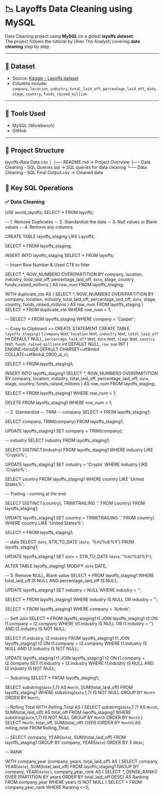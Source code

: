 # 📉 Layoffs Data Cleaning using MySQL

Data Cleaning project using **MySQL** on a global **layoffs dataset**.  
The project follows the tutorial by [Alex The Analyst] covering **data cleaning** step by step.

---

## 📁 Dataset

- Source: [Kaggle - Layoffs dataset](https://www.kaggle.com/datasets/swaptr/layoffs-2022)
- Columns include:  
  `company`, `location`, `industry`, `total_laid_off`, `percentage_laid_off`, `date`, `stage`, `country`, `funds_raised_million`

---

## 🧰 Tools Used

- MySQL (Workbench)
- GitHub

---

## 🔧 Project Structure

layoffs-Raw Data.csv
│
├── README.md → Project Overview
├── Data Cleaning - SQL Queries.sql → SQL queries for data cleaning
└── Data Cleaning - SQL Final Output.csv → Cleaned data


## 🔎 Key SQL Operations
### ✅ Data Cleaning

USE world_layoffs;
SELECT * FROM layoffs;

-- 1. Remove Duplicates
-- 2. Standardize the data
-- 3. Null values or Blank values
-- 4. Remove any columns

CREATE TABLE layoffs_staging
LIKE Layoffs;

SELECT * FROM layoffs_staging;

INSERT INTO layoffs_staging
SELECT * FROM layoffs;

-- Insert Row Number & Used CTE to filter

SELECT *,
ROW_NUMBER() OVER(PARTITION BY company, location, industry, total_laid_off, percentage_laid_off, `date`, stage, country, funds_raised_millions
) AS row_num
FROM layoffs_staging;

WITH duplicate_cte AS (
SELECT *,
ROW_NUMBER() OVER(PARTITION BY company, location, industry, total_laid_off, percentage_laid_off, `date`, stage, country, funds_raised_millions
) AS row_num
FROM layoffs_staging
)
SELECT * FROM duplicate_cte
WHERE row_num > 1;

--
SELECT * FROM layoffs_staging
WHERE company = 'Casper';

-- Copy to Clipboard >> CREATE STATEMENT
CREATE TABLE `layoffs_staging1` (
  `company` text,
  `location` text,
  `industry` text,
  `total_laid_off` int DEFAULT NULL,
  `percentage_laid_off` text,
  `date` text,
  `stage` text,
  `country` text,
  `funds_raised_millions` int DEFAULT NULL,
  `row_num` INT
) ENGINE=InnoDB DEFAULT CHARSET=utf8mb4 COLLATE=utf8mb4_0900_ai_ci;

SELECT * FROM layoffs_staging1;

INSERT INTO layoffs_staging1
SELECT *,
ROW_NUMBER() OVER(PARTITION BY company, location, industry, total_laid_off, percentage_laid_off, `date`, stage, country, funds_raised_millions
) AS row_num
FROM layoffs_staging;

SELECT * FROM layoffs_staging1
WHERE row_num > 1;

DELETE 
FROM layoffs_staging1
WHERE row_num > 1;
 
-- 2. Standardize
-- TRIM
-- company
SELECT * FROM layoffs_staging1;

SELECT company, TRIM(company)
FROM layoffs_staging1;

UPDATE layoffs_staging1
SET company = TRIM(company);

-- industry 
SELECT industry FROM layoffs_staging1;

SELECT DISTINCT(industry)
FROM layoffs_staging1
WHERE industry LIKE 'Crypto%';

UPDATE layoffs_staging1
SET industry = 'Crypto'
WHERE industry LIKE 'Crypto%';

SELECT country FROM layoffs_staging1
WHERE country LIKE 'United States%';

-- Trailing - coming at the end

SELECT DISTINCT(country), TRIM(TRAILING '.' FROM country)
FROM layoffs_staging1;

UPDATE layoffs_staging1
SET country = TRIM(TRAILING '.' FROM country)
WHERE country LIKE 'United States%';

SELECT * FROM layoffs_staging1;

-- date
SELECT `date`, 
STR_TO_DATE (`date`, '%m/%d/%Y')
FROM layoffs_staging1;

UPDATE layoffs_staging1
SET `date` = STR_TO_DATE (`date`, '%m/%d/%Y');

ALTER TABLE layoffs_staging1
MODIFY `date` DATE;

-- 3. Remove NULL, Blank value
SELECT * FROM layoffs_staging1
WHERE total_laid_off IS NULL AND percentage_laid_off IS NULL;

UPDATE layoffs_staging1
SET industry = NULL
WHERE industry = '';

SELECT * FROM layoffs_staging1
WHERE industry IS NULL OR industry = '';

SELECT * FROM layoffs_staging1
WHERE company = 'Airbnb';

-- Self Join
SELECT *
FROM layoffs_staging1 t1
JOIN layoffs_staging1 t2
ON t1.company = t2.company
WHERE (t1.industry IS NULL OR t1.industry = '')
 AND t2.industry IS NOT NULL;
 
 
SELECT t1.industry, t2.industry
FROM layoffs_staging1 t1
JOIN layoffs_staging1 t2
ON t1.company = t2.company
WHERE t1.industry IS NULL
 AND t2.industry IS NOT NULL;
 
 
UPDATE layoffs_staging1 t1
JOIN layoffs_staging1 t2
ON t1.company = t2.company
SET t1.industry = t2.industry
WHERE t1.industry IS NULL
 AND t2.industry IS NOT NULL;

-- Substring
SELECT * FROM layoffs_staging1;

SELECT substring(`date`,1,7) AS `Month`, SUM(total_laid_off)
FROM layoffs_staging1
WHERE substring(`date`,1,7) IS NOT NULL
GROUP BY `Month`
ORDER BY `Month`;

-- Rolling Total
WITH Rolling_Total AS
(
SELECT substring(`date`,1,7) AS `Month`, SUM(total_laid_off) AS total_off
FROM layoffs_staging1
WHERE substring(`date`,1,7) IS NOT NULL
GROUP BY `Month`
ORDER BY `Month`
) 
SELECT `Month`, total_off, SUM(total_off)
OVER (ORDER BY `Month`) AS rolling_total
FROM Rolling_Total;

--
SELECT company, YEAR(`date`), SUM(total_laid_off)
FROM layoffs_staging1
GROUP BY company, YEAR(`date`)
ORDER BY 3 desc;

-- RANK

WITH company_year
(company, years, total_laid_off) AS
(
SELECT company, YEAR(`date`), SUM(total_laid_off)
FROM layoffs_staging1
GROUP BY company, YEAR(`date`)
), company_year_rank AS
(
SELECT *, DENSE_RANK() OVER (PARTITION BY years ORDER BY total_laid_off DESC) AS Ranking
FROM company_year
WHERE years IS NOT NULL
)
SELECT * FROM company_year_rank
WHERE Ranking <=5;
